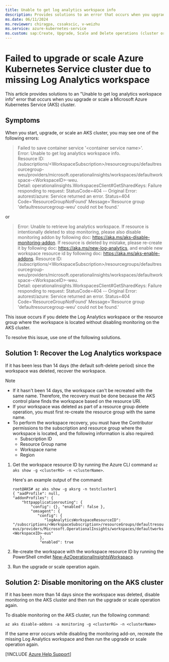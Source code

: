 ```yaml
---
title: Unable to get log analytics workspace info
description: Provides solutions to an error that occurs when you upgrade or scale a Microsoft Azure Kubernetes Service cluster.
ms.date: 06/11/2024
ms.reviewer: chiragpa, cssakscic, v-weizhu
ms.service: azure-kubernetes-service
ms.custom: sap:Create, Upgrade, Scale and Delete operations (cluster or nodepool)
---
```

# Failed to upgrade or scale Azure Kubernetes Service cluster due to missing Log Analytics workspace

This article provides solutions to an "Unable to get log analytics workspace info" error that occurs when you upgrade or scale a Microsoft Azure Kubernetes Service (AKS) cluster.

## Symptoms

When you start, upgrade, or scale an AKS cluster, you may see one of the following errors:

> Failed to save container service '\<container service name>'.  
> Error: Unable to get log analytics workspace info.  
> Resource ID: /subscriptions/\<WorkspaceSubscription>/resourcegroups/defaultresourcegroup-weu/providers/microsoft.operationalinsights/workspaces/defaultworkspace-\<WorkspaceID>-weu.  
> Detail: operationalinsights.WorkspacesClient#GetSharedKeys: Failure responding to request: StatusCode=404 -- Original Error: autorest/azure: Service returned an error. Status=404 Code='ResourceGroupNotFound' Message='Resource group 'defaultresourcegroup-weu' could not be found.'

or

> Error: Unable to retrieve log analytics workspace. If resource is intentionally deleted to stop monitoring, please also disable monitoring addon by following doc: https://aka.ms/aks-disable-monitoring-addon. If resource is deleted by mistake, please re-create it by following doc: https://aka.ms/new-log-analytics, and enable new workspace resource id by following doc: https://aka.ms/aks-enable-addons.
> Resource ID: /subscriptions/\<WorkspaceSubscription>/resourcegroups/defaultresourcegroup-weu/providers/microsoft.operationalinsights/workspaces/defaultworkspace-\<WorkspaceID>-weu.  
> Detail: operationalinsights.WorkspacesClient#GetSharedKeys: Failure responding to request: StatusCode=404 -- Original Error: autorest/azure: Service returned an error. Status=404 Code='ResourceGroupNotFound' Message='Resource group 'defaultresourcegroup-weu' could not be found.'

This issue occurs if you delete the Log Analytics workspace or the resource group where the workspace is located without disabling monitoring on the AKS cluster.

To resolve this issue, use one of the following solutions.

## Solution 1: Recover the Log Analytics workspace

If it has been less than 14 days (the default soft-delete period) since the workspace was deleted, recover the workspace.

> [!NOTE]
>
> - If it hasn't been 14 days, the workspace can't be recreated with the same name. Therefore, the recovery must be done because the AKS control plane finds the workspace based on the resource URI.
> - If your workspace was deleted as part of a resource group delete operation, you must first re-create the resource group with the same name.
> - To perform the workspace recovery, you must have the Contributor permissions to the subscription and resource group where the workspace is located, and the following information is also required:
>     - Subscription ID
>     - Resource Group name
>     - Workspace name
>     - Region

1. Get the workspace resource ID by running the Azure CLI command `az aks show -g <clusterRG> -n <clusterName>`.

    Here's an example output of the command:

    ```output
    root@AKS# az aks show -g aksrg -n testcluster1
    { "aadProfile": null,
    "addonProfiles": { 
        "httpapplicationrouting": {
            "config": {}, "enabled": false },
            "omsagent": {
               "config": {
                  "logAnalyticsWorkspaceResourceID": "/subscriptions/<WorkspaceSubscription>/resourceGroups/defaultresourcegroup-eus/providers/Microsoft.OperationalInsights/workspaces/defaultworkspace-<WorkspaceID>-eus"
                }, 
                "enabled": true
    ```

2. Re-create the workspace with the workspace resource ID by running the PowerShell cmdlet [New-AzOperationalInsightsWorkspace](/powershell/module/az.operationalinsights/New-AzOperationalInsightsWorkspace).

3. Run the upgrade or scale operation again.

## Solution 2: Disable monitoring on the AKS cluster

If it has been more than 14 days since the workspace was deleted, disable monitoring on the AKS cluster and then run the upgrade or scale operation again.

To disable monitoring on the AKS cluster, run the following command:

```azurecli
az aks disable-addons -a monitoring -g <clusterRG> -n <clusterName>
```

If the same error occurs while disabling the monitoring add-on, recreate the missing Log Analytics workspace and then run the upgrade or scale operation again.

[!INCLUDE [Azure Help Support](../../../includes/azure-help-support.md)]
